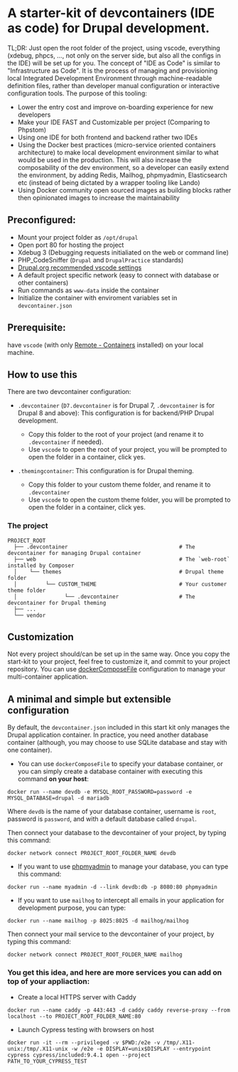 # A starter-kit of devcontainers (IDE as code) for Drupal development.

TL;DR: Just open the root folder of the project, using vscode, everything (xdebug, phpcs, ..., not only on the server side, but also all the configs in the IDE) will be set up for you.
The concept of "IDE as Code" is similar to "Infrastructure as Code". It is the process of managing and provisioning local Integrated Development Environment through machine-readable definition files, rather than developer manual configuration or interactive configuration tools.
The purpose of this tooling:

- Lower the entry cost and improve on-boarding experience for new developers
- Make your IDE FAST and Customizable per project (Comparing to Phpstom)
- Using one IDE for both frontend and backend rather two IDEs
- Using the Docker best practices (micro-service oriented containers architecture) to make local development environment similar to what would be used in the production. This will also increase the composability of the dev environment, so a developer can easily extend the environment, by adding Redis, Mailhog, phpmyadmin, Elasticsearch etc (instead of being dictated by a wrapper tooling like Lando)
- Using Docker community open sourced images as building blocks rather then opinionated images to increase the maintainability

## Preconfigured:

- Mount your project folder as `/opt/drupal`
- Open port 80 for hosting the project
- Xdebug 3 (Debugging requests initialiated on the web or command line)
- PHP_CodeSniffer (`Drupal` and `DrupalPractice` standards)
- [Drupal.org recommended vscode settings](https://www.drupal.org/docs/develop/development-tools/configuring-visual-studio-code)
- A default project specific network (easy to connect with database or other containers)
- Run commands as `www-data` inside the container
- Initialize the container with enviroment variables set in `devcontainer.json`


## Prerequisite:
have `vscode` (with only [Remote - Containers](https://marketplace.visualstudio.com/items?itemName=ms-vscode-remote.remote-containers) installed) on your local machine.


## How to use this
There are two devcontainer configuration:

- `.devcontainer` (`D7.devcontainer` is for Drupal 7, `.devcontainer` is for Drupal 8 and above): This configuration is for backend/PHP Drupal development.
  - Copy this folder to the root of your project (and rename it to `.devcontainer` if needed).
  - Use `vscode` to open the root of your project, you will be prompted to open the folder in a container, click yes.

- `.themingcontainer`: This configuration is for Drupal theming.
  - Copy this folder to your custom theme folder, and rename it to `.devcontainer`
  - Use `vscode` to open the custom theme folder, you will be prompted to open the folder in a container, click yes.

### The project
    PROJECT_ROOT
      ├── .devcontainer                                   # The devcontainer for managing Drupal container
      ├── web                                             # The `web-root` installed by Composer
      │    └── themes                                     # Drupal theme folder
      │         └── CUSTOM_THEME                          # Your customer theme folder
      │               └── .devcontainer                   # The devcontainer for Drupal theming
      ├── ...
      └── vendor

## Customization

Not every project should/can be set up in the same way. Once you copy the start-kit to your project, feel free to customize it, and commit to your project repository. You can use [dockerComposeFile](https://code.visualstudio.com/docs/remote/create-dev-container#_use-docker-compose) configuration to manage your multi-container application.

## A minimal and simple but extensible configuration

By default, the `devcontainer.json` included in this start kit only manages the Drupal application container. In practice, you need another database container (although, you may choose to use SQLite database and stay with one container).

- You can use `dockerComposeFile` to specify your database container, or you can simply create a database container with executing this command **on your host**:

`docker run --name devdb -e MYSQL_ROOT_PASSWORD=password -e MYSQL_DATABASE=drupal -d mariadb`

Where `devdb` is the name of your database container, username is `root`, password is `password`, and with a default database called `drupal`.

Then connect your database to the devcontainer of your project, by typing this command:

`docker network connect PROJECT_ROOT_FOLDER_NAME devdb`

* If you want to use [phpmyadmin](https://hub.docker.com/_/phpmyadmin) to manage your database, you can type this command:

`docker run --name myadmin -d --link devdb:db -p 8080:80 phpmyadmin`

* If you want to use `mailhog` to intercept all emails in your application for development purpose, you can type:

`docker run --name mailhog -p 8025:8025 -d mailhog/mailhog`

Then connect your mail service to the devcontainer of your project, by typing this command:

`docker network connect PROJECT_ROOT_FOLDER_NAME mailhog`

### You get this idea, and here are more services you can add on top of your appliaction:

* Create a local HTTPS server with Caddy

`docker run --name caddy -p 443:443 -d caddy caddy reverse-proxy --from localhost --to PROJECT_ROOT_FOLDER_NAME:80`

* Launch Cypress testing with browsers on host

`docker run -it --rm --privileged -v $PWD:/e2e -v /tmp/.X11-unix:/tmp/.X11-unix -w /e2e -e DISPLAY=unix$DISPLAY --entrypoint cypress cypress/included:9.4.1 open --project PATH_TO_YOUR_CYPRESS_TEST`
